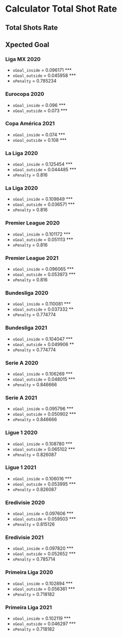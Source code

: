 # Calculator Total Shot Rate

## Total Shots Rate

## Xpected Goal

### Liga MX 2020
- `xGoal_inside` = 0.096171 ***
- `xGoal_outside` = 0.045958 ***
- `xPenalty` = 0.785234

### Eurocopa 2020
- `xGoal_inside` = 0.096 ***
- `xGoal_outside` = 0.073 ***

### Copa América 2021
- `xGoal_inside` = 0.074 ***
- `xGoal_outside` = 0.108 ***

### La Liga 2020
- `xGoal_inside` = 0.125454 ***
- `xGoal_outside` = 0.044485 ***
- `xPenalty` = 0.816

### La Liga 2020
- `xGoal_inside` = 0.109849 ***
- `xGoal_outside` = 0.036571 ***
- `xPenalty` = 0.816

### Premier League 2020
- `xGoal_inside` = 0.101172 ***
- `xGoal_outside` = 0.051113 ***
- `xPenalty` = 0.816

### Premier League 2021
- `xGoal_inside` = 0.096065 ***
- `xGoal_outside` = 0.053973 ***
- `xPenalty` = 0.816

### Bundesliga 2020
- `xGoal_inside` = 0.110081 ***
- `xGoal_outside` = 0.037332 **
- `xPenalty` = 0.774774

### Bundesliga 2021
- `xGoal_inside` = 0.104047 ***
- `xGoal_outside` = 0.049906 **
- `xPenalty` = 0.774774

### Serie A 2020
- `xGoal_inside` = 0.106269 ***
- `xGoal_outside` = 0.048015 ***
- `xPenalty` = 0.846666

### Serie A 2021
- `xGoal_inside` = 0.095796 ***
- `xGoal_outside` = 0.050902 ***
- `xPenalty` = 0.846666

### Ligue 1 2020
- `xGoal_inside` = 0.108780 ***
- `xGoal_outside` = 0.065102 ***
- `xPenalty` = 0.826087

### Ligue 1 2021
- `xGoal_inside` = 0.106016 ***
- `xGoal_outside` = 0.053995 ***
- `xPenalty` = 0.826087

### Eredivisie 2020
- `xGoal_inside` = 0.097606 ***
- `xGoal_outside` = 0.059503 ***
- `xPenalty` = 0.815126

### Eredivisie 2021
- `xGoal_inside`  = 0.097820 ***
- `xGoal_outside` = 0.052652 ***
- `xPenalty`      = 0.785714

### Primeira Liga 2020
- `xGoal_inside` = 0.102894 ***
- `xGoal_outside` = 0.056361 ***
- `xPenalty` = 0.718182

### Primeira Liga 2021
- `xGoal_inside` = 0.102119 ***
- `xGoal_outside` = 0.046297 ***
- `xPenalty` = 0.718182
